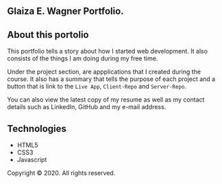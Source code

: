 ## Glaiza E. Wagner Portfolio.

## About this portolio

This portfolio tells a story about how I started web development. It also consists of the things I am doing during my free time.

Under the project section, are appplications that I created during the course. It also has a summary that tells the purpose of each project and a button that is link to the `Live App`, `Client-Repo` and `Server-Repo`.

You can also view the latest copy of my resume as well as my contact details such as LinkedIn, GitHub and my e-mail address.

## Technologies

- HTML5
- CSS3
- Javascript

Copyright ©  2020. All rights reserved.